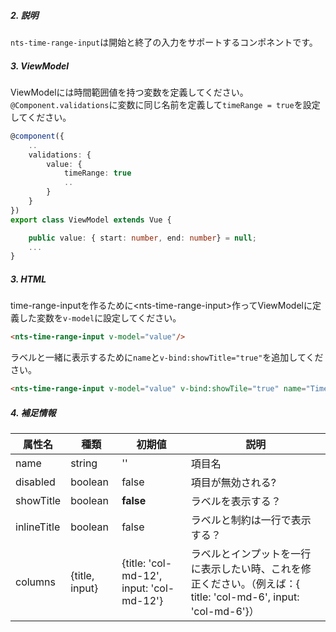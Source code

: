 ##### 2. 説明

`nts-time-range-input`は開始と終了の入力をサポートするコンポネントです。

##### 3. ViewModel

ViewModelには時間範囲値を持つ変数を定義してください。  
`@Component.validations`に変数に同じ名前を定義して`timeRange = true`を設定してください。

```typescript
@component({
    ..
    validations: {
        value: {
            timeRange: true
            ..
        }
    }
})
export class ViewModel extends Vue {

    public value: { start: number, end: number} = null;
    ...
}
```

##### 3. HTML

time-range-inputを作るために&lt;nts-time-range-input&gt;作ってViewModelに定義した変数を`v-model`に設定してください。
```html
<nts-time-range-input v-model="value"/>
```

ラベルと一緒に表示するために`name`と`v-bind:showTitle="true"`を追加してください。

```html
<nts-time-range-input v-model="value" v-bind:showTile="true" name="Time Range"/>
```

##### 4. 補足情報

| 属性名| 種類 | 初期値 | 説明 |
| --------------|------| -------- | ------|
| name | string | '' | 項目名 |
| disabled | boolean | false | 項目が無効される? |
| showTitle | boolean | **false** | ラベルを表示する？ |
| inlineTitle | boolean | false | ラベルと制約は一行で表示する？ |
| columns | {title, input} | {title: 'col-md-12', input: 'col-md-12'} | ラベルとインプットを一行に表示したい時、これを修正ください。（例えば：{ title: 'col-md-6', input: 'col-md-6'}）|